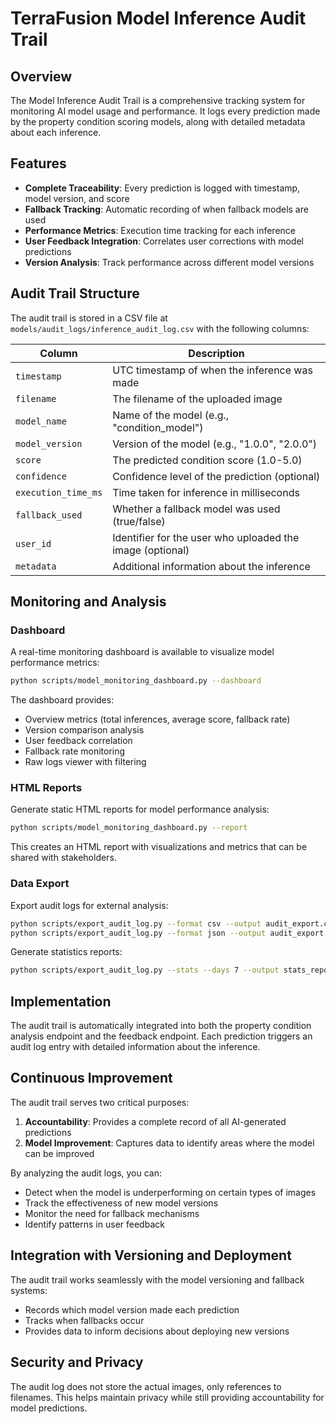 # TerraFusion Model Inference Audit Trail

## Overview

The Model Inference Audit Trail is a comprehensive tracking system for monitoring AI model usage and performance. It logs every prediction made by the property condition scoring models, along with detailed metadata about each inference.

## Features

- **Complete Traceability**: Every prediction is logged with timestamp, model version, and score
- **Fallback Tracking**: Automatic recording of when fallback models are used
- **Performance Metrics**: Execution time tracking for each inference
- **User Feedback Integration**: Correlates user corrections with model predictions
- **Version Analysis**: Track performance across different model versions

## Audit Trail Structure

The audit trail is stored in a CSV file at `models/audit_logs/inference_audit_log.csv` with the following columns:

| Column              | Description                                               |
| ------------------- | --------------------------------------------------------- |
| `timestamp`         | UTC timestamp of when the inference was made              |
| `filename`          | The filename of the uploaded image                        |
| `model_name`        | Name of the model (e.g., "condition_model")               |
| `model_version`     | Version of the model (e.g., "1.0.0", "2.0.0")             |
| `score`             | The predicted condition score (1.0-5.0)                   |
| `confidence`        | Confidence level of the prediction (optional)             |
| `execution_time_ms` | Time taken for inference in milliseconds                  |
| `fallback_used`     | Whether a fallback model was used (true/false)            |
| `user_id`           | Identifier for the user who uploaded the image (optional) |
| `metadata`          | Additional information about the inference                |

## Monitoring and Analysis

### Dashboard

A real-time monitoring dashboard is available to visualize model performance metrics:

```bash
python scripts/model_monitoring_dashboard.py --dashboard
```

The dashboard provides:

- Overview metrics (total inferences, average score, fallback rate)
- Version comparison analysis
- User feedback correlation
- Fallback rate monitoring
- Raw logs viewer with filtering

### HTML Reports

Generate static HTML reports for model performance analysis:

```bash
python scripts/model_monitoring_dashboard.py --report
```

This creates an HTML report with visualizations and metrics that can be shared with stakeholders.

### Data Export

Export audit logs for external analysis:

```bash
python scripts/export_audit_log.py --format csv --output audit_export.csv
python scripts/export_audit_log.py --format json --output audit_export.json
```

Generate statistics reports:

```bash
python scripts/export_audit_log.py --stats --days 7 --output stats_report.json
```

## Implementation

The audit trail is automatically integrated into both the property condition analysis endpoint and the feedback endpoint. Each prediction triggers an audit log entry with detailed information about the inference.

## Continuous Improvement

The audit trail serves two critical purposes:

1. **Accountability**: Provides a complete record of all AI-generated predictions
2. **Model Improvement**: Captures data to identify areas where the model can be improved

By analyzing the audit logs, you can:

- Detect when the model is underperforming on certain types of images
- Track the effectiveness of new model versions
- Monitor the need for fallback mechanisms
- Identify patterns in user feedback

## Integration with Versioning and Deployment

The audit trail works seamlessly with the model versioning and fallback systems:

- Records which model version made each prediction
- Tracks when fallbacks occur
- Provides data to inform decisions about deploying new versions

## Security and Privacy

The audit log does not store the actual images, only references to filenames. This helps maintain privacy while still providing accountability for model predictions.
